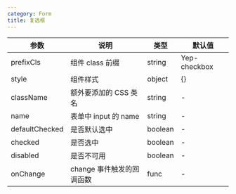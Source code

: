 ```yaml
---
category: Form
title: 复选框
---
```


<DEMO>

| 参数           | 说明                      | 类型    | 默认值       |
| -------------- | ------------------------- | ------- | ------------ |
| prefixCls      | 组件 class 前缀           | string  | Yep-checkbox |
| style          | 组件样式                  | object  | {}           |
| className      | 额外要添加的 CSS 类名     | string  | -            |
| name           | 表单中 input 的 name      | string  | -            |
| defaultChecked | 是否默认选中              | boolean | -            |
| checked        | 是否选中                  | boolean | -            |
| disabled       | 是否不可用                | boolean | -            |
| onChange       | change 事件触发的回调函数 | func    | -            |
